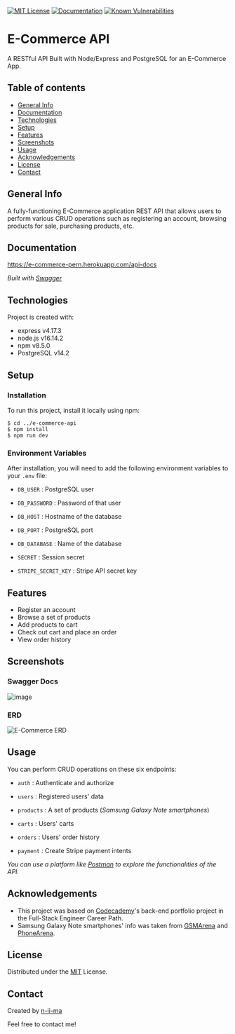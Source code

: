 [![MIT License](https://img.shields.io/badge/License-MIT-blue)](https://opensource.org/licenses/MIT)
[![Documentation](https://img.shields.io/badge/Swagger-Docs-brightgreen)](https://e-commerce-pern.herokuapp.com/api-docs)
[![Known Vulnerabilities](https://snyk.io/test/github/n-ii-ma/E-Commerce-API/badge.svg)](https://snyk.io/test/github/n-ii-ma/E-Commerce-API)

# E-Commerce API

A RESTful API Built with Node/Express and PostgreSQL for an E-Commerce App.

## Table of contents
+ [General Info](#general-info)
+ [Documentation](#documentation)
+ [Technologies](#technologies)
+ [Setup](#setup)
+ [Features](#features)
+ [Screenshots](#screenshots)
+ [Usage](#usage)
+ [Acknowledgements](#acknowledgements)
+ [License](#license)
+ [Contact](#contact)

## General Info
A fully-functioning E-Commerce application REST API that allows users to perform various CRUD operations such as registering an account, browsing products for sale, purchasing products, etc.

## Documentation
https://e-commerce-pern.herokuapp.com/api-docs

*Built with [Swagger](https://swagger.io/)*

## Technologies
Project is created with:
+ express v4.17.3
+ node.js v16.14.2
+ npm v8.5.0
+ PostgreSQL v14.2

## Setup

### Installation
To run this project, install it locally using npm:
```
$ cd ../e-commerce-api
$ npm install
$ npm run dev
```
### Environment Variables
After installation, you will need to add the following environment variables to your `.env` file:

- `DB_USER` : PostgreSQL user

- `DB_PASSWORD` : Password of that user

- `DB_HOST` : Hostname of the database

- `DB_PORT` : PostgreSQL port

- `DB_DATABASE` : Name of the database

- `SECRET` : Session secret

- `STRIPE_SECRET_KEY` : Stripe API secret key

## Features
- Register an account
- Browse a set of products
- Add products to cart
- Check out cart and place an order
- View order history

## Screenshots

### Swagger Docs
![image](https://user-images.githubusercontent.com/88039431/164910384-cc4ab69c-a315-49a5-b029-349a70f2d30d.png)

### ERD
![E-Commerce ERD](https://user-images.githubusercontent.com/88039431/168246357-88bd5efc-2a8c-471b-bc14-9f4ab535a911.png)

## Usage
You can perform CRUD operations on these six endpoints:

- `auth` : Authenticate and authorize

- `users` : Registered users' data

- `products` : A set of products (*Samsung Galaxy Note smartphones*)

- `carts` : Users' carts

- `orders` : Users' order history

- `payment` : Create Stripe payment intents

*You can use a platform like [Postman](https://www.postman.com/) to explore the functionalities of the API.*

## Acknowledgements
- This project was based on [Codecademy](https://www.codecademy.com/)'s back-end portfolio project in the Full-Stack Engineer Career Path.
- Samsung Galaxy Note smartphones' info was taken from [GSMArena](https://www.gsmarena.com/) and [PhoneArena](https://www.phonearena.com/).

## License
Distributed under the [MIT](https://opensource.org/licenses/MIT) License.

## Contact
Created by [n-ii-ma](https://github.com/n-ii-ma)

Feel free to contact me!
